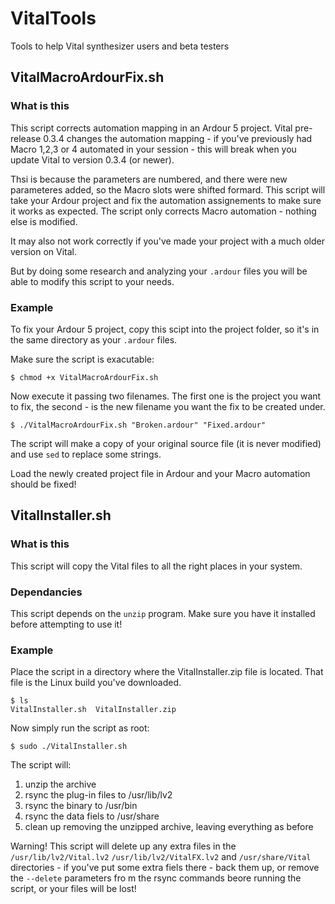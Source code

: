 # VitalTools
Tools to help Vital synthesizer users and beta testers

## VitalMacroArdourFix.sh

### What is this

This script corrects automation mapping in an Ardour 5 project.
Vital pre-release 0.3.4 changes the automation mapping - if you've previously had Macro 1,2,3 or 4 automated in your session - this will break when you update Vital to version 0.3.4 (or newer).

Thsi is because the parameters are numbered, and there were new parameteres added, so the Macro slots were shifted formard.
This script will take your Ardour project and fix the automation assignements to make sure it works as expected.
The script only corrects Macro automation - nothing else is modified.

It may also not work correctly if you've made your project with a much older version on Vital.

But by doing some research and analyzing your `.ardour` files you will be able to modify this script to your needs.

### Example

To fix your Ardour 5 project, copy this scipt into the project folder, so it's in the same directory as your `.ardour` files.

Make sure the script is exacutable:

    $ chmod +x VitalMacroArdourFix.sh
    
Now execute it passing two filenames. The first one is the project you want to fix, the second - is the new filename you want the fix to be created under.

    $ ./VitalMacroArdourFix.sh "Broken.ardour" "Fixed.ardour"

The script will make a copy of your original source file (it is never modified) and use `sed` to replace some strings.

Load the newly created project file in Ardour and your Macro automation should be fixed!

## VitalInstaller.sh

### What is this

This script will copy the Vital files to all the right places in your system.

### Dependancies

This script depends on the `unzip` program. Make sure you have it installed before attempting to use it!

### Example

Place the script in a directory where the VitalInstaller.zip file is located. That file is the Linux build you've downloaded.

```
$ ls
VitalInstaller.sh  VitalInstaller.zip
```

Now simply run the script as root:

```
$ sudo ./VitalInstaller.sh
```

The script will:
1. unzip the archive
1. rsync the plug-in files to /usr/lib/lv2
1. rsync the binary to /usr/bin
1. rsync the data fiels to /usr/share
1. clean up removing the unzipped archive, leaving everything as before

Warning! This script will delete up any extra files in the `/usr/lib/lv2/Vital.lv2` `/usr/lib/lv2/VitalFX.lv2` and `/usr/share/Vital` directories - if you've put some extra fiels there - back them up, or remove the `--delete` parameters fro m the rsync commands beore running the script, or your files will be lost!
